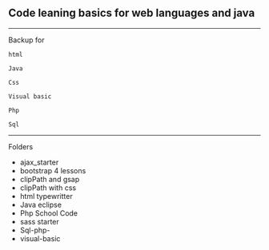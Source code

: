 ## Code leaning basics for web languages and java

---

Backup for 

```
html
```

```
Java
```

```
Css
```

```
Visual basic
```

```
Php
```

```
Sql
```


---

Folders 
- ajax_starter
- bootstrap 4 lessons
- clipPath and gsap
- clipPath with css
- html typewritter
- Java eclipse
- Php School Code
- sass starter
- Sql-php-
- visual-basic